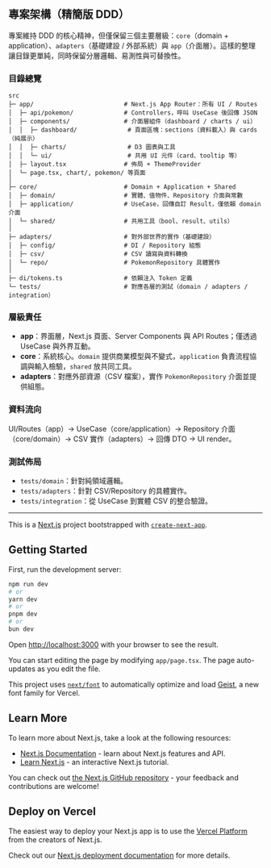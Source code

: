 ## 專案架構（精簡版 DDD）

專案維持 DDD 的核心精神，但僅保留三個主要層級：`core`（domain + application）、`adapters`（基礎建設 / 外部系統）與 `app`（介面層）。這樣的整理讓目錄更單純，同時保留分層邏輯、易測性與可替換性。

### 目錄總覽

```
src
├─ app/                         # Next.js App Router：所有 UI / Routes
│  ├─ api/pokemon/              # Controllers，呼叫 UseCase 後回傳 JSON
│  ├─ components/               # 介面層組件（dashboard / charts / ui）
│  │  ├─ dashboard/              # 頁面區塊：sections（資料載入）與 cards（純展示）
│  │  ├─ charts/                 # D3 圖表與工具
│  │  └─ ui/                     # 共用 UI 元件（card、tooltip 等）
│  ├─ layout.tsx                # 佈局 + ThemeProvider
│  └─ page.tsx, chart/, pokemon/ 等頁面
│
├─ core/                        # Domain + Application + Shared
│  ├─ domain/                   # 實體、值物件、Repository 介面與常數
│  ├─ application/              # UseCase，回傳自訂 Result，僅依賴 domain 介面
│  └─ shared/                   # 共用工具（bool、result、utils）
│
├─ adapters/                    # 對外部世界的實作（基礎建設）
│  ├─ config/                   # DI / Repository 組態
│  ├─ csv/                      # CSV 讀寫與資料轉換
│  └─ repo/                     # PokemonRepository 具體實作
│
├─ di/tokens.ts                 # 依賴注入 Token 定義
└─ tests/                       # 對應各層的測試（domain / adapters / integration）
```

### 層級責任

- **app**：界面層，Next.js 頁面、Server Components 與 API Routes；僅透過 UseCase 與外界互動。
- **core**：系統核心。`domain` 提供商業模型與不變式，`application` 負責流程協調與輸入檢驗，`shared` 放共同工具。
- **adapters**：對應外部資源（CSV 檔案），實作 `PokemonRepository` 介面並提供組態。

### 資料流向

UI/Routes（app）→ UseCase（core/application）→ Repository 介面（core/domain）→ CSV 實作（adapters）→ 回傳 DTO → UI render。

### 測試佈局

- `tests/domain`：針對純領域邏輯。
- `tests/adapters`：針對 CSV/Repository 的具體實作。
- `tests/integration`：從 UseCase 到實體 CSV 的整合驗證。

---

This is a [Next.js](https://nextjs.org) project bootstrapped with [`create-next-app`](https://nextjs.org/docs/app/api-reference/cli/create-next-app).

## Getting Started

First, run the development server:

```bash
npm run dev
# or
yarn dev
# or
pnpm dev
# or
bun dev
```

Open [http://localhost:3000](http://localhost:3000) with your browser to see the result.

You can start editing the page by modifying `app/page.tsx`. The page auto-updates as you edit the file.

This project uses [`next/font`](https://nextjs.org/docs/app/building-your-application/optimizing/fonts) to automatically optimize and load [Geist](https://vercel.com/font), a new font family for Vercel.

## Learn More

To learn more about Next.js, take a look at the following resources:

- [Next.js Documentation](https://nextjs.org/docs) - learn about Next.js features and API.
- [Learn Next.js](https://nextjs.org/learn) - an interactive Next.js tutorial.

You can check out [the Next.js GitHub repository](https://github.com/vercel/next.js) - your feedback and contributions are welcome!

## Deploy on Vercel

The easiest way to deploy your Next.js app is to use the [Vercel Platform](https://vercel.com/new?utm_medium=default-template&filter=next.js&utm_source=create-next-app&utm_campaign=create-next-app-readme) from the creators of Next.js.

Check out our [Next.js deployment documentation](https://nextjs.org/docs/app/building-your-application/deploying) for more details.
